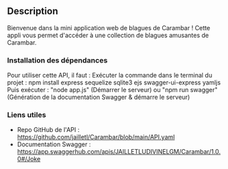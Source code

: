 ## Description

Bienvenue dans la mini application web de blagues de Carambar !
Cette appli vous permet d'accéder à une collection de blagues amusantes de Carambar.

### Installation des dépendances

Pour utiliser cette API, il faut :
Exécuter la commande dans le terminal du projet : npm install express sequelize sqlite3 ejs swagger-ui-express yamljs
Puis exécuter : "node app.js" (Démarrer le serveur) ou "npm run swagger" (Génération de la documentation Swagger & démarre le serveur)

### Liens utiles

- Repo GitHub de l'API : https://github.com/jailletl/Carambar/blob/main/API.yaml
- Documentation Swagger : https://app.swaggerhub.com/apis/JAILLETLUDIVINELGM/Carambar/1.0.0#/Joke
